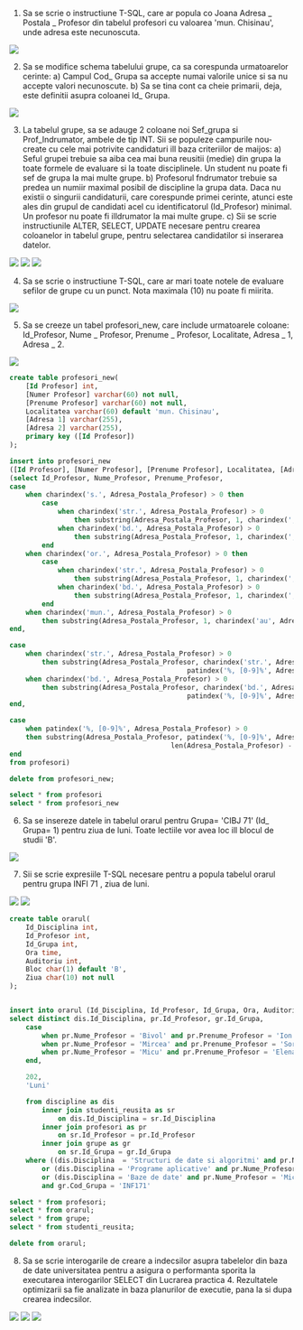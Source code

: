1. Sa se scrie o instructiune T-SQL, care ar popula co Joana Adresa _ Postala _ Profesor din tabelul
profesori cu valoarea 'mun. Chisinau', unde adresa este necunoscuta. 

<img src="https://github.com/iondodon1998/UTM_DB/blob/master/Lab6/ex1/m1.png"/>

2. Sa se modifice schema tabelului grupe, ca sa corespunda urmatoarelor cerinte:
a) Campul Cod_ Grupa sa accepte numai valorile unice si sa nu accepte valori necunoscute.
b) Sa se tina cont ca cheie primarii, deja, este definitii asupra coloanei Id_ Grupa.

<img src="https://github.com/iondodon1998/UTM_DB/blob/master/Lab6/ex2/m1.png"/>

3. La tabelul grupe, sa se adauge 2 coloane noi Sef_grupa si Prof_Indrumator, ambele de tip
INT. Sii se populeze campurile nou-create cu cele mai potrivite candidaturi ill baza criteriilor
de maijos:
a) Seful grupei trebuie sa aiba cea mai buna reusitii (medie) din grupa la toate formele de
evaluare si la toate disciplinele. Un student nu poate fi sef de grupa la mai multe grupe.
b) Profesorul fndrumator trebuie sa predea un numiir maximal posibil de discipline la grupa
data. Daca nu existii o singurii candidaturii, care corespunde primei cerinte, atunci este
ales din grupul de candidati acel cu identificatorul (Id_Profesor) minimal. Un profesor nu
poate fi illdrumator la mai multe grupe.
c) Sii se scrie instructiunile ALTER, SELECT, UPDATE necesare pentru crearea coloanelor
in tabelul grupe, pentru selectarea candidatilor si inserarea datelor.

<img src="https://github.com/iondodon1998/UTM_DB/blob/master/Lab6/ex3/ex3a.png"/>
<img src="https://github.com/iondodon1998/UTM_DB/blob/master/Lab6/ex3/ex3b.png"/>
<img src="https://github.com/iondodon1998/UTM_DB/blob/master/Lab6/ex3/ex3c.png"/>

4. Sa se scrie o instructiune T-SQL, care ar mari toate notele de evaluare sefilor de grupe cu un
punct. Nota maximala (10) nu poate fi miirita. 

<img src="https://github.com/iondodon1998/UTM_DB/blob/master/Lab6/ex4/ex4.png"/>

5. Sa se creeze un tabel profesori_new, care include urmatoarele coloane: Id_Profesor, Nume _ Profesor, Prenume _ Profesor, Localitate, Adresa _ 1, Adresa _ 2.

<img src="https://github.com/iondodon1998/UTM_DB/blob/master/Lab6/ex5/ex5.png"/>

``` sql
create table profesori_new(
	[Id Profesor] int,
	[Numer Profesor] varchar(60) not null,
	[Prenume Profesor] varchar(60) not null,
	Localitatea varchar(60) default 'mun. Chisinau',
	[Adresa 1] varchar(255),
	[Adresa 2] varchar(255),
	primary key ([Id Profesor])
);

insert into profesori_new
([Id Profesor], [Numer Profesor], [Prenume Profesor], Localitatea, [Adresa 1], [Adresa 2])
(select Id_Profesor, Nume_Profesor, Prenume_Profesor, 
case 
	when charindex('s.', Adresa_Postala_Profesor) > 0 then
		case 
			when charindex('str.', Adresa_Postala_Profesor) > 0
				then substring(Adresa_Postala_Profesor, 1, charindex(', str.', Adresa_Postala_Profesor)-1)
			when charindex('bd.', Adresa_Postala_Profesor) > 0
				then substring(Adresa_Postala_Profesor, 1, charindex(', bd.', Adresa_Postala_Profesor)-1)
		end
	when charindex('or.', Adresa_Postala_Profesor) > 0 then
		case 
			when charindex('str.', Adresa_Postala_Profesor) > 0
				then substring(Adresa_Postala_Profesor, 1, charindex(', str.', Adresa_Postala_Profesor)-1)
			when charindex('bd.', Adresa_Postala_Profesor) > 0
				then substring(Adresa_Postala_Profesor, 1, charindex(', bd.', Adresa_Postala_Profesor)-1)
		end
	when charindex('mun.', Adresa_Postala_Profesor) > 0 
		then substring(Adresa_Postala_Profesor, 1, charindex('au', Adresa_Postala_Profesor)+1)
end, 

case
	when charindex('str.', Adresa_Postala_Profesor) > 0
		then substring(Adresa_Postala_Profesor, charindex('str.', Adresa_Postala_Profesor), 
											patindex('%, [0-9]%', Adresa_Postala_Profesor) - charindex('str.', Adresa_Postala_Profesor) )
	when charindex('bd.', Adresa_Postala_Profesor) > 0
		then substring(Adresa_Postala_Profesor, charindex('bd.', Adresa_Postala_Profesor), 
											patindex('%, [0-9]%', Adresa_Postala_Profesor) - charindex('bd.', Adresa_Postala_Profesor) )
end,

case
	when patindex('%, [0-9]%', Adresa_Postala_Profesor) > 0
	then substring(Adresa_Postala_Profesor, patindex('%, [0-9]%', Adresa_Postala_Profesor) + 1, 
										len(Adresa_Postala_Profesor) - patindex('%, [0-9]%', Adresa_Postala_Profesor) + 1)
end
from profesori)

delete from profesori_new;

select * from profesori
select * from profesori_new
```

6. Sa se insereze datele in tabelul orarul pentru Grupa= 'CIBJ 71' (Id_ Grupa= 1) pentru ziua de
luni. Toate lectiile vor avea loc ill blocul de studii 'B'.

<img src="https://github.com/iondodon1998/UTM_DB/blob/master/Lab6/ex6/ex6.png"/>

7. Sii se scrie expresiile T-SQL necesare pentru a popula tabelul orarul pentru grupa INFl 71 ,
ziua de luni. 

<img src="https://github.com/iondodon1998/UTM_DB/blob/master/Lab6/ex7/m1.png"/>
<img src="https://github.com/iondodon1998/UTM_DB/blob/master/Lab6/ex7/m2.png"/>

``` sql
create table orarul(
	Id_Disciplina int,
	Id_Profesor int,
	Id_Grupa int,
	Ora time,
	Auditoriu int,
	Bloc char(1) default 'B',
	Ziua char(10) not null
);


insert into orarul (Id_Disciplina, Id_Profesor, Id_Grupa, Ora, Auditoriu, Ziua)
select distinct dis.Id_Disciplina, pr.Id_Profesor, gr.Id_Grupa, 
	case
		when pr.Nume_Profesor = 'Bivol' and pr.Prenume_Profesor = 'Ion' then '08:00'
		when pr.Nume_Profesor = 'Mircea' and pr.Prenume_Profesor = 'Sorin' then '11:30' 
		when pr.Nume_Profesor = 'Micu' and pr.Prenume_Profesor = 'Elena' then '13:00'
	end,

	202,
	'Luni'

	from discipline as dis
		inner join studenti_reusita as sr
			on dis.Id_Disciplina = sr.Id_Disciplina
		inner join profesori as pr
			on sr.Id_Profesor = pr.Id_Profesor
		inner join grupe as gr
			on sr.Id_Grupa = gr.Id_Grupa
	where ((dis.Disciplina  = 'Structuri de date si algoritmi' and pr.Nume_Profesor = 'Bivol' and pr.Prenume_Profesor = 'Ion') 
		or (dis.Disciplina = 'Programe aplicative' and pr.Nume_Profesor = 'Mircea' and pr.Prenume_Profesor = 'Sorin')
		or (dis.Disciplina = 'Baze de date' and pr.Nume_Profesor = 'Micu' and pr.Prenume_Profesor = 'Elena'))
		and gr.Cod_Grupa = 'INF171'

select * from profesori;
select * from orarul;
select * from grupe;
select * from studenti_reusita;

delete from orarul;
```

8. Sa se scrie interogarile de creare a indecsilor asupra tabelelor din baza de date universitatea
pentru a asigura o performanta sporita la executarea interogarilor SELECT din Lucrarea
practica 4. Rezultatele optimizarii sa fie analizate in baza planurilor de executie, pana la si
dupa crearea indecsilor.

<img src="https://github.com/eminescum/DB/blob/master/Lab6/ex8/b1.png"/>
<img src="https://github.com/iondodon1998/UTM_DB/blob/master/Lab6/ex8/indexes_creation.png"/>
<img src="https://github.com/eminescum/DB/blob/master/Lab6/ex8/a1.png"/>